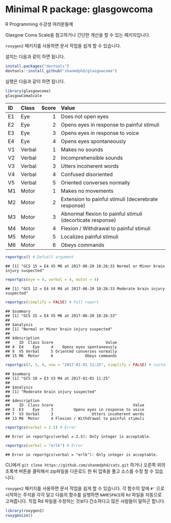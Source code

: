 
Minimal R package: glasgowcoma
==============================

R Programming 수강생 여러분들께

Glasgow Coma Scale을 참고하거나 간단한 계산을 할 수 있는 패키지입니다.

`roxygen2` 패키지를 사용하면 문서 작업을 쉽게 할 수 있습니다.

설치는 다음과 같이 하면 됩니다.

``` r
install.packages("devtools")
devtools::install_github("shanmdphd/glasgowcoma")
```

실행은 다음과 같이 하면 됩니다.

``` r
library(glasgowcoma)
glasgowComaScale
```

| ID  | Class  |  Score| Value                                                      |
|:----|:-------|------:|:-----------------------------------------------------------|
| E1  | Eye    |      1| Does not open eyes                                         |
| E2  | Eye    |      2| Opens eyes in response to painful stimuli                  |
| E3  | Eye    |      3| Opens eyes in response to voice                            |
| E4  | Eye    |      4| Opens eyes spontaneously                                   |
| V1  | Verbal |      1| Makes no sounds                                            |
| V2  | Verbal |      2| Incomprehensible sounds                                    |
| V3  | Verbal |      3| Utters incoherent words                                    |
| V4  | Verbal |      4| Confused disoriented                                       |
| V5  | Verbal |      5| Oriented converses normally                                |
| M1  | Motor  |      1| Makes no movements                                         |
| M2  | Motor  |      2| Extension to painful stimuli (decerebrate response)        |
| M3  | Motor  |      3| Abnormal flexion to painful stimuli (decorticate response) |
| M4  | Motor  |      4| Flexion / Withdrawal to painful stimuli                    |
| M5  | Motor  |      5| Localizes painful stimuli                                  |
| M6  | Motor  |      6| Obeys commands                                             |

``` r
reportgcs() # Defualt argument
```

    ## [1] "GCS 15 = E4 V5 M6 at 2017-06-20 18:26:33 Normal or Minor brain injury suspected"

``` r
reportgcs(eye = 4, verbal = 4, motor = 4)
```

    ## [1] "GCS 12 = E4 V4 M4 at 2017-06-20 18:26:33 Moderate brain injury suspected"

``` r
reportgcs(simplify = FALSE) # Full report
```

    ## $summary
    ## [1] "GCS 15 = E4 V5 M6 at 2017-06-20 18:26:33"
    ## 
    ## $analysis
    ## [1] "Normal or Minor brain injury suspected"
    ## 
    ## $description
    ##    ID  Class Score                       Value
    ## 4  E4    Eye     4    Opens eyes spontaneously
    ## 9  V5 Verbal     5 Oriented converses normally
    ## 15 M6  Motor     6              Obeys commands

``` r
reportgcs(3, 3, 4, now = "2017-01-01 11:25", simplify = FALSE) # custom time
```

    ## $summary
    ## [1] "GCS 10 = E3 V3 M4 at 2017-01-01 11:25"
    ## 
    ## $analysis
    ## [1] "Moderate brain injury suspected"
    ## 
    ## $description
    ##    ID  Class Score                                   Value
    ## 3  E3    Eye     3         Opens eyes in response to voice
    ## 7  V3 Verbal     3                 Utters incoherent words
    ## 13 M4  Motor     4 Flexion / Withdrawal to painful stimuli

``` r
reportgcs(verbal = 2.5) # Error
```

    ## Error in reportgcs(verbal = 2.5): Only integer is acceptable.

``` r
reportgcs(verbal = "erlk") # Error
```

    ## Error in reportgcs(verbal = "erlk"): Only integer is acceptable.

CLI에서 `git clone https://github.com/shanmdphd/cats.git` 하거나 오른쪽 위의 초록색 버튼을 클릭해서 zip파일을 다운로드 한 뒤 압축을 풀고 소스를 수정 할 수 있습니다.

`roxygen2` 패키지를 사용하면 문서 작업을 쉽게 할 수 있습니다. 각 함수의 앞에 `#'` 으로 시작하는 주석을 각각 달고 다음의 함수를 실행하면 `NAMESPACE`와 `Rd` 파일을 자동으로 고쳐줍니다. 직접 Rd 파일을 수정하는 것보다 간소하다고 많은 사람들이 말하곤 합니다.

``` r
library(roxygen2)
roxygenize()
```
